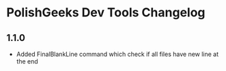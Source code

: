 # PolishGeeks Dev Tools Changelog

## 1.1.0

- Added FinalBlankLine command which check if all files have new line at the end
